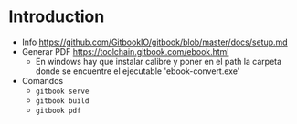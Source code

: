 # Introduction


- Info https://github.com/GitbookIO/gitbook/blob/master/docs/setup.md
- Generar PDF https://toolchain.gitbook.com/ebook.html
  - En windows hay que instalar calibre y poner en el path la carpeta donde se encuentre el ejecutable 'ebook-convert.exe'
- Comandos
  - `gitbook serve`
  - `gitbook build`
  - `gitbook pdf`
